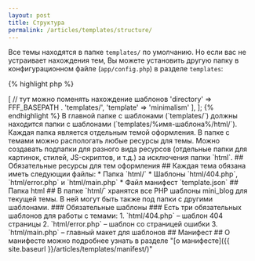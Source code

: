 ```yaml
---
layout: post
title: Структура
permalink: /articles/templates/structure/
---
```

Все темы находятся в папке `templates/` по умолчанию. Но если вас не устраивает нахождения тем, 
Вы можете установить другую папку в конфигурационном файле (`app/config.php`) в разделе `templates`:

{% highlight php %}
<?php

return [
    'templates' => [
        // тут можно поменять нахождение шаблонов
        'directory' => FFF_BASEPATH . 'templates/',
        'template' => 'minimalism'
    ],
];
{% endhighlight %}

В главной папке с шаблонами (`templates/`) должны находится папки с шаблонами (`templates/%имя-шаблона%/html/`). 
Каждая папка является отдельным темой оформления.
В папке с темами можно распологать любые ресурсы для темы. 
Можно создавать подпапки для разного вида ресурсов (отдельные папки для картинок, стилей, JS-скриптов, и т.д.) за исключения папки `html`.

## Обязательные ресурсы для тем оформления ##

Каждая тема обязана иметь следующии файлы:

* Папка `html/`
* Шаблоны `html/404.php`, `html/error.php` и `html/main.php`
* Файл манифест `template.json`

## Папка html ##

В папке `html/` хранятся все PHP шаблоны mini_blog для текущей темы. В ней могут быть также под папки с другими шаблонами. 

### Обязательные шаблоны ###

Есть три обязательных шаблонов для работы с темами:

1. `html/404.php` – шаблон 404 страницы
2. `html/error.php` – шаблон со страницей ошибки
3. `html/main.php` – главный макет для шаблонов

## Манифест ##

О манифесте можно подробнее узнать в разделе "[о манифесте]({{ site.baseurl }}/articles/templates/manifest/)"